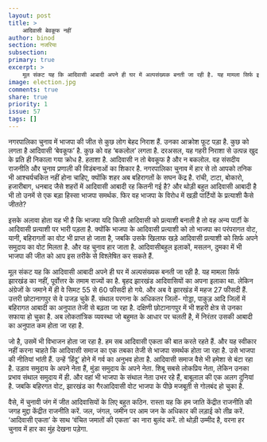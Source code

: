 ```yaml
---
layout: post
title: >
    आदिवासी बेवकूफ नहीं
author: binod
section: नजरिया
subsection:
primary: true
excerpt: >
    मूल संकट यह कि आदिवासी आबादी अपने ही घर में अल्पसंख्यक बनती जा रही है. यह मामला सिर्फ झारखंड का नहीं, पूर्वोत्तर के तमाम राज्यों का है. बृहद झारखंड आदिवासियों का अपना इलाका था. लेकिन अंग्रेजों के जमाने में ही वे सिमट 55 से 60 फीसदी हो गये. और अब वे झारखंड में महज 27 फीसदी हैं.
image: election.jpg
comments: true
share: true
priority: 1
issue: 57
tags: []
---
```


नगरपालिका चुनाव में भाजपा की जीत से कुछ लोग बेहद निराश हैं. उनका आक्रोश फूट पड़ा है. कुछ को लगता है आदिवासी ‘बेवकूफ’ है. कुछ को वह ‘बकलोल’ लगता है. दरअसल, यह गहरी निराशा से उत्पन्न खुद के प्रति ही निकाला गया क्रोध है. हताशा है. आदिवासी न तो बेवकूफ है और न बकलोल. वह संसदीय राजनीति और चुनाव प्रणाली की विडंबनाओं का शिकार है. नगरपालिका चुनाव में हार से तो आपको तनिक भी आश्चर्यचकित नहीं होना चाहिए, क्योंकि शहर अब बहिरागतों के सघन केंद्र है. रांची, टाटा, बोकारो, हजारीबाग, धनबाद जैसे शहरों में आदिवासी आबादी रह कितनी गई है? और थोड़ी बहुत आदिवासी आबादी है भी तो उनमें से एक बड़ा हिस्सा भाजपा समर्थक. फिर वह भाजपा के विरोध में खड़ी पार्टियों के प्रत्याशी कैसे जीतते?

इसके अलावा होता यह भी है कि भाजपा यदि किसी आदिवासी को प्रत्याशी बनाती है तो वह अन्य पार्टी के आदिवासी प्रत्याशी पर भारी पड़ता है. क्योंकि भाजपा के आदिवासी प्रत्याशी को तो भाजपा का परंपरागत वोट, यानी, बहिरागतों का वोट भी प्राप्त हो जाता है, जबकि उसके खिलाफ खड़े आदिवासी प्रत्याशी को सिर्फ अपने समुदाय का वोट मिलता है. और वह चुनाव हार जाता है. आदिवासीबहुल इलाकों, मसलन, दुमका में भी भाजपा की जीत को आप इस तरीके से विश्लेषित कर सकते हैं.

मूल संकट यह कि आदिवासी आबादी अपने ही घर में अल्पसंख्यक बनती जा रही है. यह मामला सिर्फ झारखंड का नहीं, पूर्वोत्तर के तमाम राज्यों का है. बृहद झारखंड आदिवासियों का अपना इलाका था. लेकिन अंग्रेजों के जमाने में ही वे सिमट 55 से 60 फीसदी हो गये. और अब वे झारखंड में महज 27 फीसदी हैं. उत्तरी छोटानागपुर से वे उजड़ चुके हैं. संथाल परगना के अधिकतर जिलों- गोड्डा, पाकुड़ आदि जिलों में बहिरागत आबादी का अनुपात तेजी से बढ़ता जा रहा है. दक्षिणी छोटानागपुर में भी शहरी क्षेत्र से उनका सफाया हो चुका है. अब लोकतांत्रिक व्यवस्था जो बहुमत के आधार पर चलती है, में निरंतर उसकी आबादी का अनुपात कम होता जा रहा है.

जो है, उसमें भी विभाजन होता जा रहा है. हम सब आदिवासी एकता की बात करते रहते हैं. और यह स्वीकार नहीं करना चाहते कि आदिवासी समाज का एक तबका तेजी से भाजपा समर्थक होता जा रहा है. उसे भाजपा की नीतियां भांती हैं. उन्हें ‘हिंदू’ होने में गर्व का अनुभव होता है. आदिवासी समाज वैसे भी हमेशा से बंटा रहा है. उड़ाव समुदाय के अपने नेता हैं, मुंडा समुदाय के अपने नेता. शिबू सबसे लोकप्रिय नेता, लेकिन उनका प्रभाव संथाल समुदाय में ही. और वहां भी भाजपा के संथाल नेता उभर रहे हैं, बाबूलाल की एक अलग दुनियां है. जबकि बहिरगत वोट, झारखंड का गैरआदिवासी वोट भाजपा के पीछे मजबूती से गोलबंद हो चुका है.

वैसे, में चुनावी जंग में जीत आदिवासियों के लिए बहुत कठिन. रास्ता यह कि हम जाति केंद्रीत राजनीति की जगह मुद्दा केंद्रीत राजनीति करें. जल, जंगल, जमीन पर आम जन के अधिकार की लड़ाई को तीव्र करें. ‘आदिवासी एकता’ के साथ ‘वंचित जमातों की एकता’ का नारा बुलंद करें. तो थोड़ी उम्मीद है, वरना हर चुनाव में हार का मुंह देखना पड़ेगा.